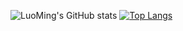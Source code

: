 ![LuoMing's GitHub stats](https://github-readme-stats.vercel.app/api?username=indomite&show_icons=true&theme=algolia)
[![Top Langs](https://github-readme-stats.vercel.app/api/top-langs/?username=indomite&layout=compact)](https://github.com/indomite)
